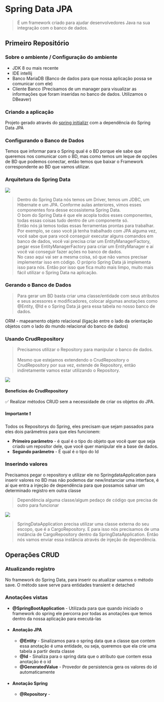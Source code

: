 # Spring Data JPA

> É um framework criado para ajudar desenvolvedores Java na sua integração com o banco de dados.

## Primeiro Repositório
### Sobre o ambiente / Configuração do ambiente

- JDK 8 ou mais recente
- IDE intellij
- Banco MariaDB (Banco de dados para que nossa aplicação possa se comunicar com ele)
- Cliente Banco (Precisamos de um manager para visualizar as informações que foram inseridas no banco de dados.
  Utilizamos o DBeaver)

### Criando a aplicação

Projeto gerado através do <a href="https://start.spring.io/">spring initializr</a> com a dependência do Spring Data JPA

### Configurando o Banco de Dados

Temos que informar para o Spring qual é o BD porque ele sabe que queremos nos comunicar com o BD,
mas como temos um leque de opções de BD que podemos conectar, então temos que baixar o Framework
correspondente ao BD que vamos utilizar.


### Arquitetura do Spring Data 

<image src="./spring-data/spring-data.png">

> Dentro do Spring Data nós temos um Driver, temos um JDBC, um Hibernate e um JPA. Conforme aulas anteriores, vimos esses componentes fora desse ecossistema Spring Data.<br>
O bom do Spring Data é que ele acopla todos esses componentes, todas essas coisas tudo dentro de um componente só.<br>
Então nós já temos todas essas ferramentas prontas para trabalhar. Por exemplo, se caso você já tenha trabalhado com JPA alguma vez, você sabe que para você conseguir executar alguns comandos em banco de dados, você vai precisa criar um EntityManagerFactory, pegar esse EntityManagerFactory para criar um EntityManager e aí você vai conseguir fazer ações no banco de dados.<br>
No caso aqui vai ser a mesma coisa, só que não vamos precisar implementar isso em código. O próprio Spring Data já implementa isso para nós. Então por isso que fica muito mais limpo, muito mais fácil utilizar o Spring Data na aplicação.

### Gerando o Banco de Dados

> Para gerar um BD basta criar uma classe/entidade com seus atributos e seus acessores e modificadores, colocar algumas anotações como @Entity, @Id e o Spring Data já gera essa tabela no nosso banco de dados.

ORM - mapeamento objeto relacional (ligação entre o lado da orientação objetos com o lado do mundo relacional do banco de dados)

### Usando CrudRepository
> Precisamos utilizar o Repository para manipular o banco de dados.<br><br>
> Mesmo que estejamos extendendo o CrudRepository o CrudRepository por sua vez, extende de Repository, então indiretamente vamos estar utilizando o Repository.

<image src="./spring-data/tipos-de-repositorios.png">

#### Benefícios do CrudRepository
✅ Realizar métodos CRUD sem a necessidade de criar os objetos do JPA.

#### Importante ❗
Todos os Repositorys do Spring, eles precisam que sejam passados para eles dois parâmetros para que eles funcionem:
  * **Primeiro parâmetro** - é qual é o tipo do objeto que você quer que seja criado um repositor dele, que você quer manipular ele a base de dados.
  * **Segundo parâmetro** - É qual é o tipo do Id


### Inserindo valores
Precisamos pegar o repository e utilizar ele no SpringdataApplication para inserir valores no BD mas
não podemos dar new/instanciar uma interface, é aí que entra a injeção de dependência para que possamos salvar um determinado registro em outra classe

> Dependência alguma classe/algum pedaço de código que precisa de outro para funcionar

<image src="./spring-data/injecao-de-dependencia.png">

> SpringDataApplication precisa utilizar uma classe externa do seu escopo, que é a CargoRepository.
> E para isso nós precisamos de uma instância de CargoRepository dentro da SpringDataApplication. Então nós vamos enviar essa instância através de injeção de dependência.

## Operações CRUD

### Atualizando registro
No framework do Spring Data, para inserir ou atualizar usamos o método save.
O método save serve para entidades transient e detached


### Anotações vistas

- **@SpringBootApplication** - Utilizada para que quando iniciado o framework do spring ele percorra por todas as
  anotações que
  temos dentro da nossa aplicação para executá-las

* #### Anotação JPA
  - **@Entity** - Sinalizamos para o spring data que a classe que contem essa anotação é uma entidade, ou seja, queremos que ela crie uma tabela a partir desta classe 
  - **@Id** - Sinaliza para o spring data que o atributo que contem essa anotação é o id
  - **@GeneratedValue** - Provedor de persistencia gera os valores do id automaticamente

* #### Anotação Spring
  - **@Repository** -